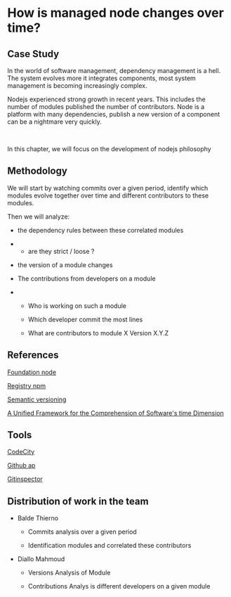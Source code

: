 # How is managed node changes over time?

## Case Study

In the world of software management, dependency management is a hell. The system evolves more it integrates components, most system management is becoming increasingly complex.

Nodejs experienced strong growth in recent years. This includes the number of modules published the number of contributors. Node is a platform with many dependencies, publish a new version of a component can be a nightmare very quickly.

​​

In this chapter, we will focus on the development of nodejs philosophy

## Methodology

We will start by watching commits over a given period, identify which modules evolve together over time and different contributors to these modules.

Then we will analyze:

* the dependency rules between these correlated modules

* * are they strict / loose ?
* the version of a module changes

* The contributions from developers on a module

* * Who is working on such a module

  * Which developer commit the most lines

  * What are contributors to module X Version X.Y.Z

## References

​[Foundation node](https://www.gitbook.com/book/mireillebf/uca-students-on-software-maintenance/edit#)​

​[Registry npm](https://www.gitbook.com/book/mireillebf/uca-students-on-software-maintenance/edit#)​

​[Semantic versioning](https://www.gitbook.com/book/mireillebf/uca-students-on-software-maintenance/edit#)​

​[A Unified Framework for the Comprehension of Software's time Dimension](https://www.gitbook.com/book/mireillebf/uca-students-on-software-maintenance/edit#)​

## Tools

​[CodeCity](https://www.gitbook.com/book/mireillebf/uca-students-on-software-maintenance/edit#)​

​[Github ap](https://www.gitbook.com/book/mireillebf/uca-students-on-software-maintenance/edit#)​

​[Gitinspector](https://www.gitbook.com/book/mireillebf/uca-students-on-software-maintenance/edit#)​

## Distribution of work in the team

* Balde Thierno

  * Commits analysis over a given period

  * Identification modules and correlated these contributors

* Diallo Mahmoud

  * Versions Analysis of Module

  * Contributions Analys is different developers on a given module



